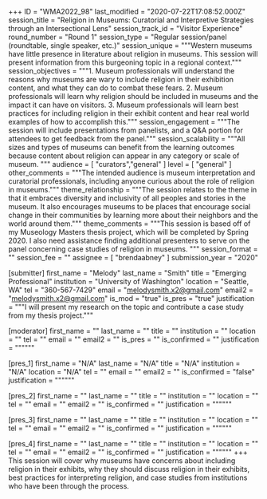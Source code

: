 +++
ID = "WMA2022_98"
last_modified = "2020-07-22T17:08:52.000Z"
session_title = "Religion in Museums: Curatorial and Interpretive Strategies through an Intersectional Lens"
session_track_id = "Visitor Experience"
round_number = "Round 1"
session_type = "Regular session/panel (roundtable, single speaker, etc.)"
session_unique = """Western museums have little presence in literature about religion in museums. This session will present information from this burgeoning topic in a regional context."""
session_objectives = """1.	Museum professionals will understand the reasons why museums are wary to include religion in their exhibition content, and what they can do to combat these fears.
2.	Museum professionals will learn why religion should be included in museums and the impact it can have on visitors.
3.	Museum professionals will learn best practices for including religion in their exhibit content and hear real world examples of how to accomplish this."""
session_engagement = """The session will include presentations from panelists, and a Q&A portion for attendees to get feedback from the panel."""
session_scalability = """All sizes and types of museums can benefit from the learning outcomes because content about religion can appear in any category or scale of museum.
"""
audience = [ "curators","general" ]
level = [ "general" ]
other_comments = """The intended audience is museum interpretation and curatorial professionals, including anyone curious about the role of religion in museums."""
theme_relationship = """The session relates to the theme in that it embraces diversity and inclusivity of all peoples and stories in the museum. It also encourages museums to be places that encourage social change in their communities by learning more about their neighbors and the world around them."""
theme_comments = """This session is based off of my Museology Masters thesis project, which will be completed by Spring 2020. I also need assistance finding additional presenters to serve on the panel concerning case studies of religion in museums. 
"""
session_format = ""
session_fee = ""
assignee = [ "brendaabney" ]
submission_year = "2020"

[submitter]
first_name = "Melody"
last_name = "Smith"
title = "Emerging Professional"
institution = "University of Washington"
location = "Seattle, WA"
tel = "360-567-7429"
email = "melodysmith.x2@gmail.com"
email2 = "melodysmith.x2@gmail.com"
is_mod = "true"
is_pres = "true"
justification = """I will present my research on the topic and contribute a case study from my thesis project."""

[moderator]
first_name = ""
last_name = ""
title = ""
institution = ""
location = ""
tel = ""
email = ""
email2 = ""
is_pres = ""
is_confirmed = ""
justification = """"""

[pres_1]
first_name = "N/A"
last_name = "N/A"
title = "N/A"
institution = "N/A"
location = "N/A"
tel = ""
email = ""
email2 = ""
is_confirmed = "false"
justification = """"""

[pres_2]
first_name = ""
last_name = ""
title = ""
institution = ""
location = ""
tel = ""
email = ""
email2 = ""
is_confirmed = ""
justification = """"""

[pres_3]
first_name = ""
last_name = ""
title = ""
institution = ""
location = ""
tel = ""
email = ""
email2 = ""
is_confirmed = ""
justification = """"""

[pres_4]
first_name = ""
last_name = ""
title = ""
institution = ""
location = ""
tel = ""
email = ""
email2 = ""
is_confirmed = ""
justification = """"""
+++
This session will cover why museums have concerns about including religion in their exhibits, why they should discuss religion in their exhibits, best practices for interpreting religion, and case studies from institutions who have been through the process. 

